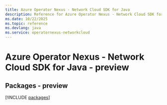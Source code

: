 ```yaml
---
title: Azure Operator Nexus - Network Cloud SDK for Java
description: Reference for Azure Operator Nexus - Network Cloud SDK for Java
ms.date: 10/22/2025
ms.topic: reference
ms.devlang: java
ms.service: operatornexus-networkcloud
---
```

# Azure Operator Nexus - Network Cloud SDK for Java - preview
## Packages - preview
[!INCLUDE [packages](operator-nexus---network-cloud-index.md)]